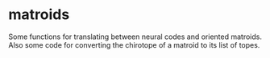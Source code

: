 # matroids

Some functions for translating between neural codes and oriented matroids.
Also some code for converting the chirotope of a matroid to its list of topes. 
